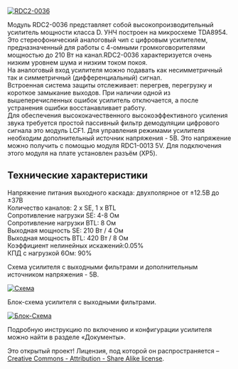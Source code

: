 <p><a href="https://static.chipdip.ru/lib/911/DOC003911524.jpg" class="galery"><img src="https://static.chipdip.ru/lib/911/DOC003911524.jpg" alt="RDC2-0036"></a></p>

<p>Модуль RDC2-0036 представляет собой высокопроизводительный усилитель мощности класса D. УНЧ построен на микросхеме TDA8954. Это стереофонический аналоговый чип с цифровым усилителем, предназначенный для работы с 4-омными громкоговорителями мощностью до 210 Вт на канал.RDC2-0036 характеризуется очень низким уровнем шума и низким током покоя.<br>На аналоговый вход усилителя можно подавать как несимметричный так и симметричный (дифференциальный) сигнал.<br> Встроенная система защиты отслеживает: перегрев, перегрузку и короткое замыкание выходов. При наличии одной из вышеперечисленных ошибок усилитель отключается, а после устранения ошибки восстанавливает работу.<br>Для обеспечения высококачественного высокоэффективного усиления звука требуется простой пассивный фильтр демодуляции цифрового сигнала это модуль LCF1. Для управления режимами усилителя необходим дополнительный источник напряжения - 5В. Это напряжение можно получить с помощью модуля RDC1-0013 5V. Для подключения этого модуля на плате установлен разъём (XP5).</p>
<h2>Технические характеристики</h2>
<p>Напряжение питания выходного каскада: двухполярное от ±12.5В до ±37В<br>Количество каналов: 2 x SE, 1 x BTL<br>Сопротивление нагрузки SE: 4-8 Ом<br>Сопротивление нагрузки BTL: 8 Ом<br>Выходная мощность SE: 210 Вт / 4 Ом<br>Выходная мощность BTL: 420 Вт / 8 Ом <br>Коэффициент нелинейных искажений:0.05%<br>КПД с нагрузкой 6Ом: 90%</p>
<p>Схема усилителя с выходными фильтрами и дополнительным источником напряжения - 5В.</p>
<p><a href="https://static.chipdip.ru/kits/9000493152/RDC2-0036_full_sch.png" class="galery"><img src="https://static.chipdip.ru/kits/9000493152/RDC2-0036_full_sch_800.png" alt="Схема"></a></p>
<p>Блок-схема усилителя с выходными фильтрами.</p>
<p><a href="https://static.chipdip.ru/kits/9000493153/RDC2-0040_block.png" class="galery"><img src="https://static.chipdip.ru/kits/9000493153/RDC2-0040_block_800.png" alt="Блок-Схема"></a></p>
<p>Подробную инструкцию по включению и конфигурации усилителя можно найти в разделе «Документы».</p>
<p>Это открытый проект! Лицензия, под которой он распространяется – <a href="https://creativecommons.org/licenses/by-sa/3.0/">Creative Commons - Attribution - Share Alike license</a>.</p>
